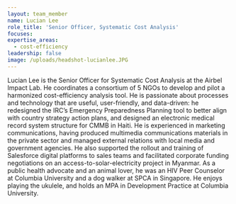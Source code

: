 ```yaml
---
layout: team_member
name: Lucian Lee
role_title: 'Senior Officer, Systematic Cost Analysis'
focuses:
expertise_areas:
  - cost-efficiency
leadership: false
image: /uploads/headshot-lucianlee.JPG
---
```


Lucian Lee is the Senior Officer for Systematic Cost Analysis at the Airbel Impact Lab. He coordinates a consortium of 5 NGOs to develop and pilot a harmonized cost-efficiency analysis tool. He is passionate about processes and technology that are useful, user-friendly, and data-driven: he redesigned the IRC’s Emergency Preparedness Planning tool to better align with country strategy action plans, and designed an electronic medical record system structure for CMMB in Haiti. He is experienced in marketing communications, having produced multimedia communications materials in the private sector and managed external relations with local media and government agencies. He also supported the rollout and training of Salesforce digital platforms to sales teams and facilitated corporate funding negotiations on an access-to-solar-electricity project in Myanmar. As a public health advocate and an animal lover, he was an HIV Peer Counselor at Columbia University and a dog walker at SPCA in Singapore. He enjoys playing the ukulele, and holds an MPA in Development Practice at Columbia University.